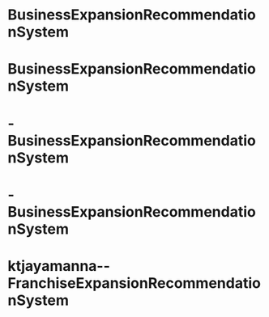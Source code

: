 # BusinessExpansionRecommendationSystem
# BusinessExpansionRecommendationSystem
# -BusinessExpansionRecommendationSystem
# -BusinessExpansionRecommendationSystem
# ktjayamanna--FranchiseExpansionRecommendationSystem

